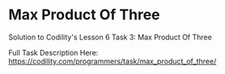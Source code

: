 # Max Product Of Three
Solution to Codility's Lesson 6 Task 3: Max Product Of Three

Full Task Description Here: https://codility.com/programmers/task/max_product_of_three/
